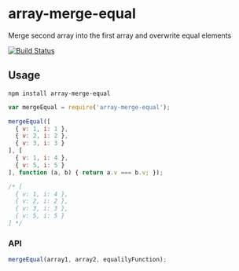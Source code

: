 # array-merge-equal

Merge second array into the first array and overwrite equal elements

[![Build Status](https://travis-ci.org/micnews/array-merge-equal.svg)](https://travis-ci.org/micnews/array-merge-equal)

## Usage

```shell
npm install array-merge-equal
```

```js
var mergeEqual = require('array-merge-equal');

mergeEqual([
  { v: 1, i: 1 },
  { v: 2, i: 2 },
  { v: 3, i: 3 }
], [
  { v: 1, i: 4 },
  { v: 5, i: 5 }
], function (a, b) { return a.v === b.v; });

/* [
  { v: 1, i: 4 },
  { v: 2, i: 2 },
  { v: 3, i: 3 },
  { v: 5, i: 5 }
] */
```

### API

```js
mergeEqual(array1, array2, equalilyFunction);
```
